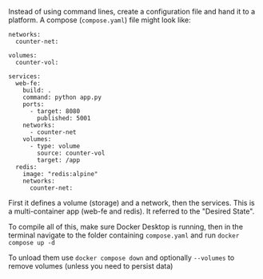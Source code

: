 Instead of using command lines, create a configuration file and hand it to a platform.  A compose (`compose.yaml`) file might look like:

```
networks:
  counter-net:

volumes:
  counter-vol:
  
services:
  web-fe:
    build: .
    command: python app.py
    ports:
      - target: 8080
        published: 5001
    networks:
      - counter-net
    volumes:
      - type: volume
        source: counter-vol
        target: /app
  redis:
    image: "redis:alpine"
    networks:
      counter-net:
```

First it defines a volume (storage) and a network, then the services.  This is a multi-container app (web-fe and redis).  It referred to the "Desired State".

To compile all of this, make sure Docker Desktop is running, then in the terminal navigate to the folder containing `compose.yaml` and run `docker compose up -d`

To unload them use `docker compose down` and optionally `--volumes` to remove volumes (unless you need to persist data)
